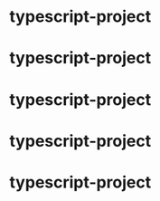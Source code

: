 # typescript-project
# typescript-project
# typescript-project
# typescript-project
# typescript-project
